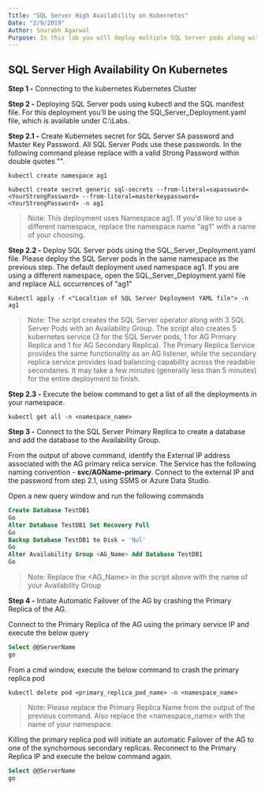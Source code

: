 ```yaml
---
Title: "SQL Server High Availability on Kubernetes"
Date: "2/9/2019"
Author: Sourabh Agarwal
Purpose: In this lab you will deploy multiple SQL Server pods along with Availability Groups on a Kubernetes Cluster in Azure using Azure Kubernetes Services
---
```

## SQL Server High Availability On Kubernetes

**Step 1 -** Connecting to the kubernetes Kubernetes Cluster


**Step 2 -** Deploying SQL Server pods using kubectl and the SQL manifest file. For this deployment you'll be using the SQl_Server_Deployment.yaml file, which is available under C:\Labs. 
 
  **Step 2.1 -** Create Kubernetes secret for SQL Server SA password and Master Key Password. All SQL Server Pods use these passwords. In the following command please replace <YourStrongPassword> with a valid Strong Password within double quotes "".
  
  `kubectl create namespace ag1`
  
  `kubectl create secret generic sql-secrets --from-literal=sapassword= <YourStrongPassword> --from-literal=masterkeypassword=<YourStrongPassword> -n ag1`
  
>Note: This deployment uses Namespace ag1. If you'd like to use a different namespace, replace the namespace name "ag1" with a name of your choosing. 
  
  **Step 2.2 -** Deploy SQL Server pods using the SQL_Server_Deployment.yaml file. Please deploy the SQL Server pods in the same namespace as the previous step. The default deployment used namespace ag1. If you are using a different namespace, open the SQL_Server_Deployment.yaml file and replace ALL occurrences of "ag1" 

 `Kubectl apply -f <"Localtion of SQL Server Deployment YAML file"> -n ag1`
  
  > Note: The script creates the SQL Server operator along with 3 SQL Server Pods with an Availability Group. The script also creates 5 kubernetes service (3 for the SQL Server pods, 1 for AG Primary Replica and 1 for AG Secondary Replica). The Primary Replica Service provides the same functionality as an AG listener, while the secondary replica service provides load balancing capability across the readable secondaries. It may take a few minutes (generally less than 5 minutes) for the entire deployment to finish.

  **Step 2.3 -** Execute the below command to get a list of all the deployments in your namespace. 
  
  `kubectl get all -n <namespace_name>`
    
**Step 3 -** Connect to the SQL Server Primary Replica to create a database and add the database to the Availability Group.

  From the output of above command, identify the External IP address associated with the AG primary relica service. The Service has the following naming convention - **svc/AGName-primary**. Connect to the external IP and the password from step 2.1, using SSMS or Azure Data Studio.
  
 Open a new query window and run the following commands
 
 ```SQL
Create Database TestDB1
Go
Alter Database TestDB1 Set Recovery Full
Go
Backup Database TestDB1 to Disk = 'Nul'
Go
Alter Availability Group <AG_Name> Add Database TestDB1
Go
 
```
  >Note: Replace the <AG_Name> in the script above with the name of your Availability Group
 
 **Step 4 -** Intiate Automatic Failover of the AG by crashing the Primary Replica of the AG. 
 
 Connect to the Primary Replica of the AG using the primary service IP and execute the below query 
 ```SQL
 Select @@ServerName
 go
 ```
 
 From a cmd window, execute the below command to crash the primary replica pod
 
 `kubectl delete pod <primary_replica_pod_name> -n <namespace_name>`
 
 >Note: Please replace the Primary Replica Name from the output of the previous command. Also replace the <namespace_name> with the name of your namespace. 
 
 Killing the primary replica pod will initiate an automatic Failover of the AG to one of the synchornous secondary replicas. Reconnect to the Primary Replica IP and execute the below command again. 
 
  ```SQL
 Select @@ServerName
 go
 ```
  
  
